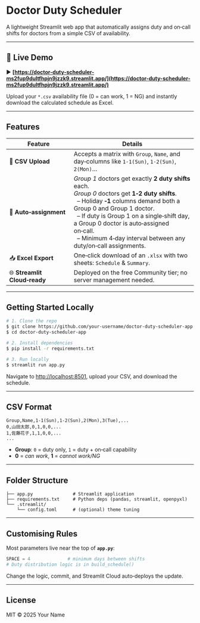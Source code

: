 # Doctor Duty Scheduler

A lightweight Streamlit web app that automatically assigns duty and on‑call shifts for doctors from a simple CSV of availability.

---

## 🚀 Live Demo

▶ **[https://doctor-duty-scheduler-ms2fup9dultfhpjn9jzzk9.streamlit.app/](https://doctor-duty-scheduler-ms2fup9dultfhpjn9jzzk9.streamlit.app/)**

Upload your `*.csv` availability file (0 = can work, 1 = NG) and instantly download the calculated schedule as Excel.

---

## Features

| Feature                      | Details                                                                                                                                                                                                                                                                                                                                     |
| ---------------------------- | ------------------------------------------------------------------------------------------------------------------------------------------------------------------------------------------------------------------------------------------------------------------------------------------------------------------------------------------- |
| 📄 **CSV Upload**            | Accepts a matrix with `Group`, `Name`, and day‑columns like `1-1(Sun)`, `1-2(Sun)`, `2(Mon)`…                                                                                                                                                                                                                                               |
| 🤖 **Auto‑assignment**       | *Group 1* doctors get exactly **2 duty shifts** each.<br>*Group 0* doctors get **1‑2 duty shifts**.<br>  – Holiday **‑1** columns demand both a Group 0 and Group 1 doctor.<br>  – If duty is Group 1 on a single‑shift day, a Group 0 doctor is auto‑assigned on‑call.<br>  – Minimum 4‑day interval between any duty/on‑call assignments. |
| 📥 **Excel Export**          | One‑click download of an `.xlsx` with two sheets: `Schedule` & `Summary`.                                                                                                                                                                                                                                                                   |
| 🌐 **Streamlit Cloud‑ready** | Deployed on the free Community tier; no server management needed.                                                                                                                                                                                                                                                                           |

---

## Getting Started Locally

```bash
# 1. Clone the repo
$ git clone https://github.com/your‑username/doctor-duty-scheduler-app.git
$ cd doctor-duty-scheduler-app

# 2. Install dependencies
$ pip install -r requirements.txt

# 3. Run locally
$ streamlit run app.py
```

Navigate to [http://localhost:8501](http://localhost:8501), upload your CSV, and download the schedule.

---

## CSV Format

```
Group,Name,1-1(Sun),1-2(Sun),2(Mon),3(Tue),...
0,山田太郎,0,1,0,0,...
1,佐藤花子,1,1,0,0,...
...
```

* **Group**: `0` = duty only, `1` = duty + on‑call capability
* **0** = *can work*, **1** = *cannot work/NG*

---

## Folder Structure

```
├── app.py               # Streamlit application
├── requirements.txt     # Python deps (pandas, streamlit, openpyxl)
└── .streamlit/
    └── config.toml      # (optional) theme tuning
```

---

## Customising Rules

Most parameters live near the top of **`app.py`**:

```python
SPACE = 4              # minimum days between shifts
# Duty distribution logic is in build_schedule()
```

Change the logic, commit, and Streamlit Cloud auto‑deploys the update.

---

## License

MIT © 2025 Your Name
